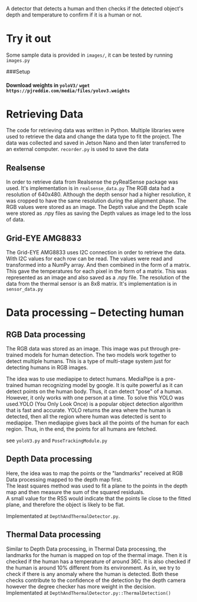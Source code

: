 A detector that detects a human and then checks if the detected object's depth and temperature to confirm if it is a human or not.


# Try it out
Some sample data is provided in `images/`, it can be tested by running `images.py`

###Setup 
#### Download weights in `yoloV3/`  `wget https://pjreddie.com/media/files/yolov3.weights`

#  Retrieving Data
The code for retrieving data was written in Python. Multiple libraries were used to
retrieve the data and change the data type to fit the project. The data was collected and
saved in Jetson Nano and then later transferred to an external computer.
`recorder.py` is used to save the data
## Realsense
In order to retrieve data from Realsense the pyRealSense package was used. It's implementation is in `realsense_data.py`
The RGB data had a resolution of 640x480. Although the
depth sensor had a higher resolution, it was cropped to have the same resolution during
the alignment phase.
The RGB values were stored as an image. The Depth value and the Depth scale were
stored as .npy files as saving the Depth values as image led to the loss of data.


##  Grid-EYE AMG8833
The Grid-EYE AMG8833 uses I2C connection in order to retrieve the data. With I2C
values for each row can be read. The values were read and transformed into a NumPy
array. And then combined in the form of a matrix. This gave the temperatures for each
pixel in the form of a matrix. This was represented as an image and also saved as a .npy
file. The resolution of the data from the thermal sensor is an 8x8 matrix.
It's implementation is in `sensor_data.py`


# Data processing – Detecting human
##  RGB Data processing
The RGB data was stored as an image. This image was put through pre-trained models for human detection. 
The two models work together to detect multiple humans. This is a type of multi-stage system just for detecting humans in RGB images. 
 
The idea was to use mediapipe to detect humans. MediaPipe is a pre-trained human recognizing model by google. 
It is quite powerful as it can detect points on the human body. Thus, it can detect "pose" of a human. 
However, it only works with one person at a time. 
To solve this YOLO was used.YOLO (You Only Look Once) is a popular object detection algorithm that is fast and accurate. 
YOLO returns the area where the human is detected, then all the region where human was detected is sent to mediapipe. 
Then mediapipe gives back all the points of the human for each region. Thus, in the end, the points for all humans are fetched. 

see `yoloV3.py` and `PoseTrackingModule.py`




##  Depth Data processing
Here, the idea was to map the points or the "landmarks" received at RGB Data processing mapped to the depth map first.  
The least squares method was used to fit a plane to the points in the depth map and then measure the sum of the squared residuals.  
A small value for the RSS would indicate that the points lie close to the fitted plane, and therefore the object is likely to be flat. 
 
Implementated at `DepthAndThermalDetector.py`.


## Thermal Data processing
Similar to Depth Data processing, in Thermal Data processing, the landmarks for the human is mapped on top of the thermal image.
Then it is checked if the human has a temperature of around 36C. 
It is also checked if the human is around 10% different from its environment. As in, we try to check if there is any anomaly where the human is detected.
Both these checks contribute to the confidence of the detection by the depth camera however the degree checker has more weight in the decision. 
Implementated at `DepthAndThermalDetector.py::ThermalDetection()`
